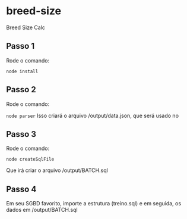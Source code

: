 # breed-size
Breed Size Calc

## Passo 1 

Rode o comando: 

`node install`

## Passo 2

Rode o comando: 

`node parser`
Isso criará o arquivo /output/data.json, que será usado no

## Passo 3

Rode o comando:

`node createSqlFile`

Que irá criar o arquivo /output/BATCH.sql

## Passo 4

Em seu SGBD favorito, importe a estrutura (treino.sql) e em seguida, os dados em /output/BATCH.sql